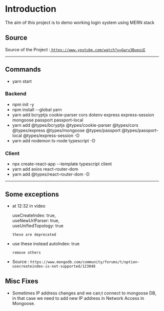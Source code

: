 # Introduction
 The aim of this project is to demo working login system using MERN stack

 ## Source

 Source of the Project :<a href="https://www.youtube.com/watch?v=Gwru3BueuiE"> `https://www.youtube.com/watch?v=Gwru3BueuiE`</a>

 ---

 ## Commands
 * yarn start
### Backend

* npm init -y
* npm install --global yarn
* yarn add bcryptjs cookie-parser cors dotenv express express-session mongoose passport passport-local
* yarn add @types/bcryptjs @types/cookie-parser @types/cors @types/express @types/mongoose @types/passport @types/passport-local @types/express-session -D
* yarn add nodemon ts-node typescript -D

### Client

* npx create-react-app --template typescript client
* yarn add axios react-router-dom
* yarn add @types/react-router-dom -D

---

## Some exceptions 

* at 12:32 in video

  useCreateIndex: true,
  <br>
  useNewUrlParser: true,
  <br>
  useUnifiedTopology: true

  `these are deprecated`

* use these instead
  autoIndex: true

  `remove others`

* Source : `https://www.mongodb.com/community/forums/t/option-usecreateindex-is-not-supported/123048`

## Misc Fixes

* Sometimes IP address changes and we can;t connect to mongoose DB, in that case we need to add new IP address in Network Access in Mongoose.
